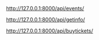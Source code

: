 
http://127.0.0.1:8000/api/events/

http://127.0.0.1:8000/api/getinfo/

http://127.0.0.1:8000/api/buytickets/